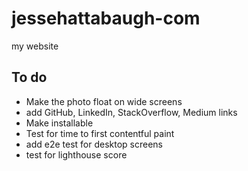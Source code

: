 # jessehattabaugh-com

my website

## To do

-   Make the photo float on wide screens
-   add GitHub, LinkedIn, StackOverflow, Medium links
-   Make installable
-   Test for time to first contentful paint
-   add e2e test for desktop screens
-   test for lighthouse score

